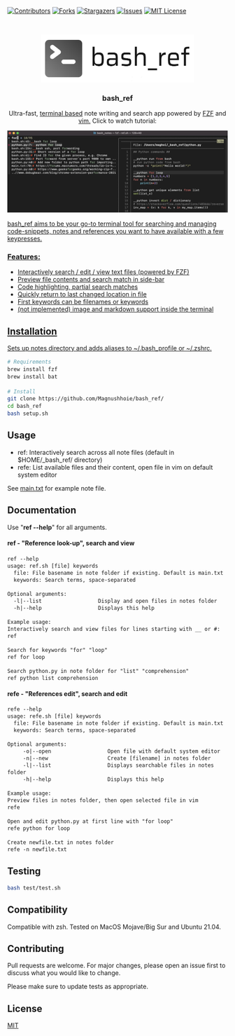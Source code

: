 <!-- PROJECT SHIELDS -->
[![Contributors][contributors-shield]][contributors-url]
[![Forks][forks-shield]][forks-url]
[![Stargazers][stars-shield]][stars-url]
[![Issues][issues-shield]][issues-url]
[![MIT License][license-shield]][license-url]

<!-- PROJECT LOGO -->
<br />
<p align="center">
  <a href="https://github.com/Magnushhoie/bash_ref">
    <img src="img/bash_ref.png" alt="Logo" width="350">
  </a>

  <h3 align="center">bash_ref</h3>

  <p align="center">
    Ultra-fast, <a href="https://asciinema.org/a/458105">terminal based</a> note writing and search app powered by <a href="https://github.com/junegunn/fzf">FZF</a> and <a href="https://danielmiessler.com/study/vim/">vim.</a> Click to watch tutorial: 
  
  </p>
</p>

<p align="center">
<a href="https://asciinema.org/a/458105">
<img src="img/image.jpg" alt="Logo" width="700">
</p>



bash_ref aims to be your go-to terminal tool for searching and managing code-snippets, notes and references you want to have available with a few keypresses.

### Features:
- Interactively search / edit / view text files (powered by FZF)
- Preview file contents and search match in side-bar
- Code highlighting, partial search matches
- Quickly return to last changed location in file
- First keywords can be filenames or keywords
- (not implemented) image and markdown support inside the terminal


  
## Installation

Sets up notes directory and adds aliases to ~/.bash_profile or ~/.zshrc.

```bash
# Requirements
brew install fzf
brew install bat
  
# Install
git clone https://github.com/Magnushhoie/bash_ref/
cd bash_ref
bash setup.sh
```

## Usage
- ref: Interactively search across all note files (default in $HOME/_bash_ref/ directory)
- refe: List available files and their content, open file in vim on default system editor

See [main.txt](_bash_ref/main.txt) for example note file.

## Documentation

Use "**ref --help**" for all arguments.

#### ref - "Reference look-up", search and view

```text
ref --help
usage: ref.sh [file] keywords
  file: File basename in note folder if existing. Default is main.txt
  keywords: Search terms, space-separated

Optional arguments:
  -l|--list                  Display and open files in notes folder
  -h|--help                  Displays this help

Example usage:
Interactively search and view files for lines starting with __ or #:
ref

Search for keywords "for" "loop"
ref for loop

Search python.py in note folder for "list" "comprehension"
ref python list comprehension
```

#### refe - "References edit", search and edit

```text
refe --help
usage: refe.sh [file] keywords
  file: File basename in note folder if existing. Default is main.txt
  keywords: Search terms, space-separated

Optional arguments:
     -o|--open                  Open file with default system editor
     -n|--new                   Create [filename] in notes folder
     -l|--list                  Displays searchable files in notes folder
     -h|--help                  Displays this help

Example usage:
Preview files in notes folder, then open selected file in vim
refe

Open and edit python.py at first line with "for loop"
refe python for loop

Create newfile.txt in notes folder
refe -n newfile.txt
```

## Testing

```bash
bash test/test.sh
```

## Compatibility
Compatible with zsh. Tested on MacOS Mojave/Big Sur and Ubuntu 21.04. 

## Contributing
Pull requests are welcome. For major changes, please open an issue first to discuss what you would like to change.

Please make sure to update tests as appropriate.

## License
[MIT](https://choosealicense.com/licenses/mit/)

<!-- MARKDOWN LINKS & IMAGES -->
<!-- https://www.markdownguide.org/basic-syntax/#reference-style-links -->
[contributors-shield]: https://img.shields.io/github/contributors/Magnushhoie/bash_ref.svg?style=for-the-badge
[contributors-url]: https://github.com/Magnushhoie/bash_ref/graphs/contributors
[forks-shield]: https://img.shields.io/github/forks/Magnushhoie/bash_ref.svg?style=for-the-badge
[forks-url]: https://github.com/Magnushhoie/bash_ref/network/members
[stars-shield]: https://img.shields.io/github/stars/Magnushhoie/bash_ref.svg?style=for-the-badge
[stars-url]: https://github.com/Magnushhoie/bash_ref/stargazers
[issues-shield]: https://img.shields.io/github/issues/Magnushhoie/bash_ref.svg?style=for-the-badge
[issues-url]: https://github.com/Magnushhoie/bash_ref/issues
[license-shield]: https://img.shields.io/github/license/othneildrew/Best-README-Template.svg?style=for-the-badge
[license-url]: https://github.com/Magnushhoie/bash_ref/blob/master/LICENSE.txt
